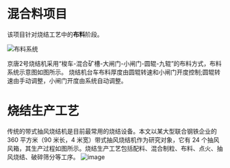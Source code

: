 # 混合料项目
该项目针对烧结工艺中的**布料**阶段。

![布料系统](https://github.com/Project-XinGang/ShaoJie/assets/53525311/39ed4417-9e7e-4584-b60b-df5a45a8401e)

京唐2号烧结机采用“梭车-混合矿槽-大闸门-小闸门-圆辊-九辊”的布料方式，布料系统示意图如图所示。
烧结机台车布料厚度由圆辊转速和小闸门开度控制;圆辊转速由手动调整，小闸门开度由系统自动调整。

# 烧结生产工艺
传统的带式抽风烧结机是目前最常用的烧结设备。本文以某大型联合钢铁企业的 360 平方米（90 米长，4 米宽）带式抽风烧结机作为研究对象，它有 24 个抽风风箱，其生产过程如图所示。烧结生产工艺包括配料、混合制粒、布料、点火、抽风烧结、破碎筛分等工序。
![image](https://github.com/Project-XinGang/ShaoJie/assets/53525311/86c2d3f4-9804-4b91-b1c7-431442d3aec1)
